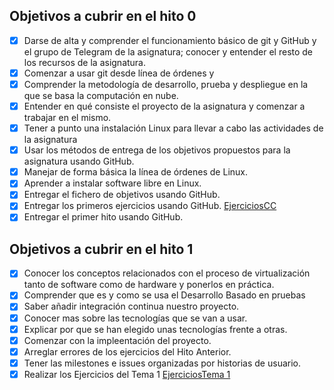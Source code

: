 ## Objetivos a cubrir en el hito 0

- [X]    Darse de alta y comprender el funcionamiento básico de git y GitHub y el grupo de Telegram de la       asignatura; conocer y entender el resto de los recursos de la asignatura.
- [X]    Comenzar a usar git desde línea de órdenes y
- [X]    Comprender la metodología de desarrollo, prueba y despliegue en la que se basa la computación en nube.
- [X]    Entender en qué consiste el proyecto de la asignatura y comenzar a trabajar en el mismo.
- [X]    Tener a punto una instalación Linux para llevar a cabo las actividades de la asignatura
- [X]    Usar los métodos de entrega de los objetivos propuestos para la asignatura usando GitHub.
- [X]    Manejar de forma básica la línea de órdenes de Linux.
- [X]    Aprender a instalar software libre en Linux.
- [X]    Entregar el fichero de objetivos usando GitHub.
- [X]    Entregar los primeros ejercicios usando GitHub. [EjerciciosCC](https://github.com/antmordhar/EjerciciosCC/blob/master/ejerciciosTema1.md)
- [X]    Entregar el primer hito usando GitHub.

## Objetivos a cubrir en el hito 1

- [X] Conocer los conceptos relacionados con el proceso de virtualización tanto de software como de hardware y ponerlos en práctica.
- [X] Comprender que es y como se usa el Desarrollo Basado en pruebas
- [X] Saber añadir integración continua nuestro proyecto.
- [X] Conocer mas sobre las tecnologías que se van a usar.
- [X] Explicar por que se han elegido unas tecnologías frente a otras.
- [X] Comenzar con la impleentación del proyecto.
- [X] Arreglar errores de los ejercicios del Hito Anterior.
- [X] Tener las milestones e issues organizadas por historias de usuario.
- [X] Realizar los Ejercicios del Tema 1 [EjerciciosTema 1](https://github.com/antmordhar/EjerciciosCC/blob/master/Hito1/Ejercicios.md)